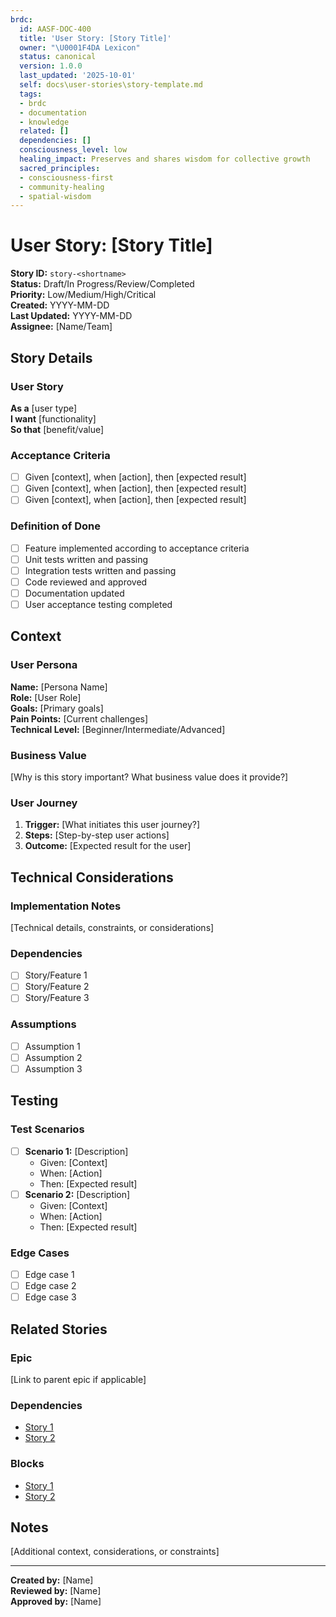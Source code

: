 ```yaml
---
brdc:
  id: AASF-DOC-400
  title: 'User Story: [Story Title]'
  owner: "\U0001F4DA Lexicon"
  status: canonical
  version: 1.0.0
  last_updated: '2025-10-01'
  self: docs\user-stories\story-template.md
  tags:
  - brdc
  - documentation
  - knowledge
  related: []
  dependencies: []
  consciousness_level: low
  healing_impact: Preserves and shares wisdom for collective growth
  sacred_principles:
  - consciousness-first
  - community-healing
  - spatial-wisdom
---
```


# User Story: [Story Title]

**Story ID:** `story-<shortname>`  
**Status:** Draft/In Progress/Review/Completed  
**Priority:** Low/Medium/High/Critical  
**Created:** YYYY-MM-DD  
**Last Updated:** YYYY-MM-DD  
**Assignee:** [Name/Team]  

## Story Details

### User Story
**As a** [user type]  
**I want** [functionality]  
**So that** [benefit/value]  

### Acceptance Criteria
- [ ] Given [context], when [action], then [expected result]
- [ ] Given [context], when [action], then [expected result]
- [ ] Given [context], when [action], then [expected result]

### Definition of Done
- [ ] Feature implemented according to acceptance criteria
- [ ] Unit tests written and passing
- [ ] Integration tests written and passing
- [ ] Code reviewed and approved
- [ ] Documentation updated
- [ ] User acceptance testing completed

## Context

### User Persona
**Name:** [Persona Name]  
**Role:** [User Role]  
**Goals:** [Primary goals]  
**Pain Points:** [Current challenges]  
**Technical Level:** [Beginner/Intermediate/Advanced]  

### Business Value
[Why is this story important? What business value does it provide?]

### User Journey
1. **Trigger:** [What initiates this user journey?]
2. **Steps:** [Step-by-step user actions]
3. **Outcome:** [Expected result for the user]

## Technical Considerations

### Implementation Notes
[Technical details, constraints, or considerations]

### Dependencies
- [ ] Story/Feature 1
- [ ] Story/Feature 2
- [ ] Story/Feature 3

### Assumptions
- [ ] Assumption 1
- [ ] Assumption 2
- [ ] Assumption 3

## Testing

### Test Scenarios
- [ ] **Scenario 1:** [Description]
  - Given: [Context]
  - When: [Action]
  - Then: [Expected result]
- [ ] **Scenario 2:** [Description]
  - Given: [Context]
  - When: [Action]
  - Then: [Expected result]

### Edge Cases
- [ ] Edge case 1
- [ ] Edge case 2
- [ ] Edge case 3

## Related Stories

### Epic
[Link to parent epic if applicable]

### Dependencies
- [Story 1](story-related1.md)
- [Story 2](story-related2.md)

### Blocks
- [Story 1](story-blocked1.md)
- [Story 2](story-blocked2.md)

## Notes

[Additional context, considerations, or constraints]

---

**Created by:** [Name]  
**Reviewed by:** [Name]  
**Approved by:** [Name]
